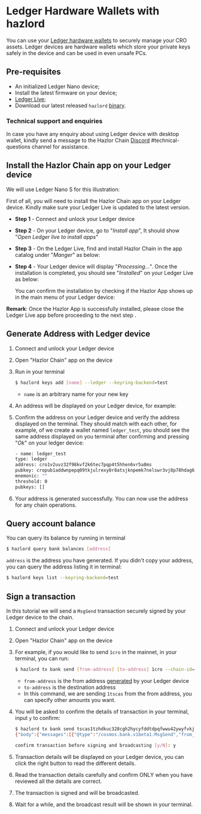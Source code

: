 # Ledger Hardware Wallets with hazlord

You can use your [Ledger hardware wallets](https://www.ledger.com/) to securely manage your CRO assets. Ledger devices are hardware wallets which store your private keys safely in the device and can be used in even unsafe PCs.

## Pre-requisites

- An initialized Ledger Nano device;
- Install the latest firmware on your device;
- [Ledger Live](https://www.ledger.com/ledger-live);
- Download our latest released `hazlord` [ binary](https://github.com/crypto-org-chain/chain-main/releases).


### Technical support and enquiries
In case you have any enquiry about using Ledger device with desktop wallet, kindly send a message to the Hazlor Chain [Discord](https://discord.gg/X6ZjdB4BEJ) #technical-questions channel for assistance.


## Install the Hazlor Chain app on your Ledger device
We will use Ledger Nano S for this illustration:

First of all, you will need to install the Hazlor Chain app on your Ledger device. Kindly make sure your Ledger Live is updated to the latest version. 

- **Step 1** - Connect and unlock your Ledger device

- **Step 2** - On your Ledger device, go to "*Install app*", It should show "*Open Ledger live to install apps*"

- **Step 3** - On the Ledger Live, find and install Hazlor Chain in the app catalog under "*Manger*" as below:


- **Step 4** - Your Ledger device will display "*Processing…*". Once the installation is completed, you should see "*Installed*" on your Ledger Live as below:


    You can confirm the installation by checking if the Hazlor App shows up in the main menu of your Ledger device:


**Remark**: Once the Hazlor App is successfully installed, please close the Ledger Live app before proceeding to the next step .

## Generate Address with Ledger device

1. Connect and unlock your Ledger device
1. Open "Hazlor Chain" app on the device
1. Run in your terminal
    ```bash
    $ hazlord keys add [name] --ledger --keyring-backend=test
    ```

    - `name` is an arbitrary name for your new key

1. An address will be displayed on your Ledger device, for example:

1. Confirm the address on your Ledger device and verify the address displayed on the terminal. They should match with each other, for example, of we create a wallet named `ledger_test`, you should see the same address displayed on you terminal after confirming and pressing "*Ok*" on your ledger device:
    ```bash
    - name: ledger_test
    type: ledger
    address: cro1v2uvz32f98kvf2k6tec7pqp4t5hhen6vr5a8ms
    pubkey: cropub1addwnpepq09tkjulrexy0r8atsjknpemk7nelswr3vj8p78hdag62phdhwgzgnpxrmg
    mnemonic: ""
    threshold: 0
    pubkeys: []
    ```

1. Your address is generated successfully. You can now use the address for any chain operations.

## Query account balance

You can query its balance by running in terminal

```bash
$ hazlord query bank balances [address]
```

`address` is the address you have generated. If you didn't copy your address, you can query the address listing it in terminal:

```bash
$ hazlord keys list --keyring-backend=test
```

## Sign a transaction

In this tutorial we will send a `MsgSend` transaction securely signed by your Ledger device to the chain.

1. Connect and unlock your Ledger device
1. Open "Hazlor Chain" app on the device
1. For example, if you would like to send `1cro` in the mainnet, in your terminal, you can run:
    ```bash
    $ hazlord tx bank send [from-address] [to-address] 1cro --chain-id="crypto-org-chain-mainnet-1" --ledger --keyring-backend=test  --sign-mode=amino-json
    ```

    - `from-address` is the from address [generated](#generate-address-with-ledger-device) by your Ledger device
    - `to-address` is the destination address
    - In this command, we are sending `1tscas` from the from address, you can specify other amounts you want.
1. You will be asked to confirm the details of transaction in your terminal, input `y` to confirm:
    ```bash
    $ hazlord tx bank send tscas1tzhdkuc328cgh2hycyfddtdpqfwwu42ywyfvkj tscas1aaah6juc9n6wvkkkr4zdn073n8gt7waha39xsv 1tscas --chain-id=hazlor_7878-1 --ledger --keyring-backend=test  --sign-mode=amino-json
    {"body":{"messages":[{"@type":"/cosmos.bank.v1beta1.MsgSend","from_address":"tscas1tzhdkuc328cgh2hycyfddtdpqfwwu42ywyfvkj","to_address":"tscas1aaah6juc9n6wvkkkr4zdn073n8gt7waha39xsv","amount":[{"denom":"basetscas","amount":"100000000"}]}],"memo":"","timeout_height":"0","extension_options":[],"non_critical_extension_options":[]},"auth_info":{"signer_infos":[],"fee":{"amount":[],"gas_limit":"200000","payer":"","granter":""}},"signatures":[]}

    confirm transaction before signing and broadcasting [y/N]: y
    ```
1. Transaction details will be displayed on your Ledger device, you can click the right button to read the different details.
1. Read the transaction details carefully and confirm ONLY when you have reviewed all the details are correct.
1. The transaction is signed and will be broadcasted.
1. Wait for a while, and the broadcast result will be shown in your terminal.


